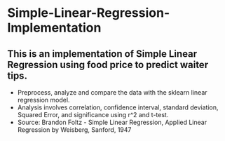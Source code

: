 # Simple-Linear-Regression-Implementation
<h2>This is an implementation of Simple Linear Regression using food price to predict waiter tips.</h2>

- Preprocess, analyze and compare the data with the sklearn linear regression model.
- Analysis involves correlation, confidence interval, standard deviation, Squared Error, and significance using r^2 and t-test.
- Source: Brandon Foltz - Simple Linear Regression, Applied Linear Regression by Weisberg, Sanford, 1947
